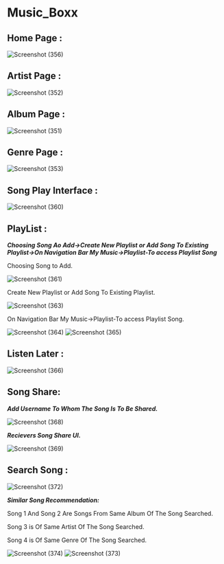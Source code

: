 # Music_Boxx

## Home Page :

![Screenshot (356)](https://user-images.githubusercontent.com/60536632/116520928-fc184b00-a8f0-11eb-805e-20c0825af73a.png)

## Artist Page :

![Screenshot (352)](https://user-images.githubusercontent.com/60536632/116521184-439ed700-a8f1-11eb-8ac2-73f484eaade1.png)

## Album Page :

![Screenshot (351)](https://user-images.githubusercontent.com/60536632/116521483-a8f2c800-a8f1-11eb-8541-b621ff3817b6.png)

## Genre Page :

![Screenshot (353)](https://user-images.githubusercontent.com/60536632/116521537-b7d97a80-a8f1-11eb-8534-29593ee0aab2.png)

## Song Play Interface :

![Screenshot (360)](https://user-images.githubusercontent.com/60536632/116521687-ea837300-a8f1-11eb-8c7d-022d4336ff7e.png)

## PlayList :

***Choosing Song Ao Add->Create New Playlist or Add Song To Existing Playlist->On Navigation Bar My Music->Playlist-To access Playlist Song***


 Choosing Song to Add.

![Screenshot (361)](https://user-images.githubusercontent.com/60536632/116521892-2a4a5a80-a8f2-11eb-90e0-08c6e101a92b.png)

 Create New Playlist or Add Song To Existing Playlist.

![Screenshot (363)](https://user-images.githubusercontent.com/60536632/116522376-c2484400-a8f2-11eb-8f15-d8ada8f35480.png)

 On Navigation Bar My Music->Playlist-To access Playlist Song.

![Screenshot (364)](https://user-images.githubusercontent.com/60536632/116522437-d429e700-a8f2-11eb-8487-52408f4e4801.png)
![Screenshot (365)](https://user-images.githubusercontent.com/60536632/116522527-eb68d480-a8f2-11eb-8820-7d3b7f466bbe.png)


## Listen Later :

![Screenshot (366)](https://user-images.githubusercontent.com/60536632/116522685-181cec00-a8f3-11eb-87e5-76728f0024b5.png)

## Song Share:

***Add Username To Whom The Song Is To Be Shared.*** 

![Screenshot (368)](https://user-images.githubusercontent.com/60536632/116522782-31be3380-a8f3-11eb-84af-527d2d8506fc.png)

***Recievers Song Share UI.***

![Screenshot (369)](https://user-images.githubusercontent.com/60536632/116522821-3b479b80-a8f3-11eb-889a-08e9c080def9.png)

## Search Song :

![Screenshot (372)](https://user-images.githubusercontent.com/60536632/116523396-cfb1fe00-a8f3-11eb-9f21-886b6ea2d6d4.png)

***Similar Song Recommendation:***

Song 1 And Song 2 Are Songs From Same Album Of The Song Searched.

Song 3 is Of Same Artist Of The Song Searched.

Song 4 is Of Same Genre Of The Song Searched.


![Screenshot (374)](https://user-images.githubusercontent.com/60536632/116524060-9037e180-a8f4-11eb-902b-84e7e819241d.png)
![Screenshot (373)](https://user-images.githubusercontent.com/60536632/116524026-8615e300-a8f4-11eb-941d-510be9b92346.png)


 
